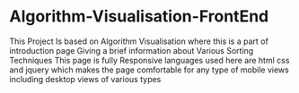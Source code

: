 # Algorithm-Visualisation-FrontEnd
This Project Is based on Algorithm Visualisation  where this is a part of introduction page  Giving a brief information about  Various Sorting Techniques  This page is fully Responsive  languages used here are html css and jquery  which makes the page comfortable for any type of mobile views  including desktop views of various types

